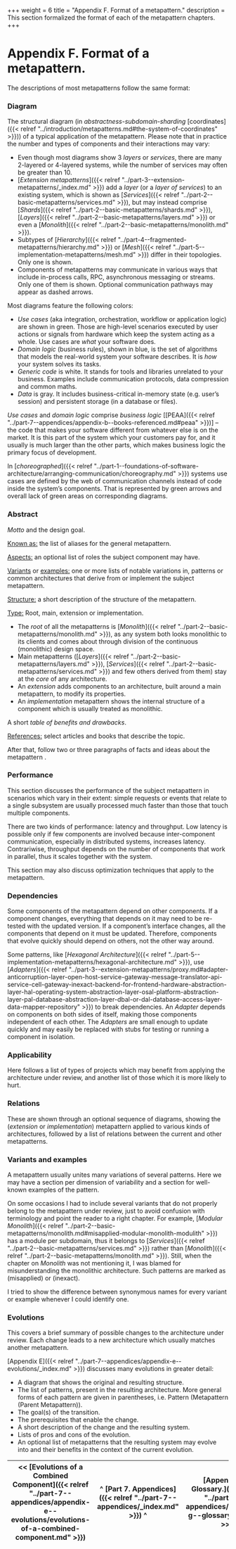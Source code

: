 +++
weight = 6
title = "Appendix F. Format of a metapattern."
description = This section formalized the format of each of the metapattern chapters.
+++

# Appendix F\. Format of a metapattern\.

The descriptions of most metapatterns follow the same format:

### Diagram

The structural diagram \(in *abstractness\-subdomain\-sharding* [coordinates]({{< relref "../introduction/metapatterns.md#the-system-of-coordinates" >}})\) of a typical application of the metapattern\. Please note that in practice the number and types of components and their interactions may vary:

- Even though most diagrams show 3 *layers* or *services*, there are many 2\-layered or 4\-layered systems, while the number of services may often be greater than 10\.
- [*Extension metapatterns*]({{< relref "../part-3--extension-metapatterns/_index.md" >}}) add a *layer* \(or a *layer of services*\) to an existing system, which is shown as [*Services*]({{< relref "../part-2--basic-metapatterns/services.md" >}}), but may instead comprise [*Shards*]({{< relref "../part-2--basic-metapatterns/shards.md" >}}), [*Layers*]({{< relref "../part-2--basic-metapatterns/layers.md" >}}) or even a [*Monolith*]({{< relref "../part-2--basic-metapatterns/monolith.md" >}})\.
- Subtypes of [*Hierarchy*]({{< relref "../part-4--fragmented-metapatterns/hierarchy.md" >}}) or [*Mesh*]({{< relref "../part-5--implementation-metapatterns/mesh.md" >}}) differ in their topologies\. Only one is shown\.
- Components of metapatterns may communicate in various ways that include in\-process calls, RPC, asynchronous messaging or streams\. Only one of them is shown\. Optional communication pathways may appear as dashed arrows\.


Most diagrams feature the following colors:

- *Use cases* \(aka integration, orchestration, workflow or application logic\) are shown in green\. Those are high\-level scenarios executed by user actions or signals from hardware which keep the system acting as a whole\. Use cases are *what* your software does\.
- *Domain logic* \(business rules\), shown in blue, is the set of algorithms that models the real\-world system your software describes\. It is *how* your system solves its tasks\.
- *Generic code* is white\. It stands for tools and libraries unrelated to your business\. Examples include communication protocols, data compression and common maths\.
- *Data* is gray\. It includes business\-critical in\-memory state \(e\.g\. user’s session\) and persistent storage \(in a database or files\)\.


*Use cases* and *domain logic* comprise *business logic* \[[PEAA]({{< relref "../part-7--appendices/appendix-b--books-referenced.md#peaa" >}})\] – the code that makes your software different from whatever else is on the market\. It is this part of the system which your customers pay for, and it usually is much larger than the other parts, which makes business logic the primary focus of development\.

In [*choreographed*]({{< relref "../part-1--foundations-of-software-architecture/arranging-communication/choreography.md" >}}) systems use cases are defined by the web of communication channels instead of code inside the system’s components\. That is represented by green arrows and overall lack of green areas on corresponding diagrams\.

### Abstract

*Motto* and the design goal\.

<ins>Known as:</ins> the list of aliases for the general metapattern\.

<ins>Aspects:</ins> an optional list of roles the subject component may have\.

<ins>Variants</ins> or <ins>examples:</ins> one or more lists of notable variations in, patterns or common architectures that derive from or implement the subject metapattern\.

<ins>Structure:</ins> a short description of the structure of the metapattern\.

<ins>Type:</ins> Root, main, extension or implementation\.

- The *root* of all the metapatterns is [*Monolith*]({{< relref "../part-2--basic-metapatterns/monolith.md" >}}), as any system both looks monolithic to its clients and comes about through division of the continuous \(monolithic\) design space\.
- Main metapatterns \([*Layers*]({{< relref "../part-2--basic-metapatterns/layers.md" >}}), [*Services*]({{< relref "../part-2--basic-metapatterns/services.md" >}}) and few others derived from them\) stay at the *core* of any architecture\.
- An *extension* adds components to an architecture, built around a main metapattern, to modify its properties\.
- An *implementation* metapattern shows the internal structure of a component which is usually treated as monolithic\.


A short *table of benefits and drawbacks*\.

<ins>References:</ins> select articles and books that describe the topic\.

After that, follow two or three paragraphs of facts and ideas about the metapattern \.

### Performance

This section discusses the performance of the subject metapattern in scenarios which vary in their extent: simple requests or events that relate to a single subsystem are usually processed much faster than those that touch multiple components\.

There are two kinds of performance: latency and throughput\. Low latency is possible only if few components are involved because inter\-component communication, especially in distributed systems, increases latency\. Contrariwise, throughput depends on the number of components that work in parallel, thus it scales together with the system\.

This section may also discuss optimization techniques that apply to the metapattern\.

### Dependencies

Some components of the metapattern depend on other components\. If a component changes, everything that depends on it may need to be re\-tested with the updated version\. If a component’s interface changes, all the components that depend on it must be updated\. Therefore, components that evolve quickly should depend on others, not the other way around\.

Some patterns, like [*Hexagonal Architecture*]({{< relref "../part-5--implementation-metapatterns/hexagonal-architecture.md" >}}), use [*Adapters*]({{< relref "../part-3--extension-metapatterns/proxy.md#adapter-anticorruption-layer-open-host-service-gateway-message-translator-api-service-cell-gateway-inexact-backend-for-frontend-hardware-abstraction-layer-hal-operating-system-abstraction-layer-osal-platform-abstraction-layer-pal-database-abstraction-layer-dbal-or-dal-database-access-layer-data-mapper-repository" >}}) to break dependencies\. An *Adapter* depends on components on both sides of itself, making those components independent of each other\. The *Adapters* are small enough to update quickly and may easily be replaced with stubs for testing or running a component in isolation\.

### Applicability

Here follows a list of types of projects which may benefit from applying the architecture under review, and another list of those which it is more likely to hurt\.

### Relations

These are shown through an optional sequence of diagrams, showing the \(*extension* or *implementation*\) metapattern applied to various kinds of architectures, followed by a list of relations between the current and other metapatterns\.

### Variants and examples

A metapattern usually unites many variations of several patterns\. Here we may have a section per dimension of variability and a section for well\-known examples of the pattern\.

On some occasions I had to include several variants that do not properly belong to the metapattern under review, just to avoid confusion with terminology and point the reader to a right chapter\. For example, [*Modular Monolith*]({{< relref "../part-2--basic-metapatterns/monolith.md#misapplied-modular-monolith-modulith" >}}) has a module per subdomain, thus it belongs to [*Services*]({{< relref "../part-2--basic-metapatterns/services.md" >}}) rather than [*Monolith*]({{< relref "../part-2--basic-metapatterns/monolith.md" >}})\. Still, when the chapter on *Monolith* was not mentioning it, I was blamed for misunderstanding the monolithic architecture\. Such patterns are marked as \(misapplied\) or \(inexact\)\.

I tried to show the difference between synonymous names for every variant or example whenever I could identify one\.

### Evolutions

This covers a brief summary of possible changes to the architecture under review\. Each change leads to a new architecture which usually matches another metapattern\.

[Appendix E]({{< relref "../part-7--appendices/appendix-e--evolutions/_index.md" >}}) discusses many evolutions in greater detail:

- A diagram that shows the original and resulting structure\.
- The list of patterns, present in the resulting architecture\. More general forms of each pattern are given in parentheses, i\.e\. Pattern \(Metapattern \(Parent Metapattern\)\)\.
- The goal\(s\) of the transition\.
- The prerequisites that enable the change\.
- A short description of the change and the resulting system\.
- Lists of pros and cons of the evolution\.
- An optional list of metapatterns that the resulting system may evolve into and their benefits in the context of the current evolution\.


<nav>

| \<\< [Evolutions of a Combined Component]({{< relref "../part-7--appendices/appendix-e--evolutions/evolutions-of-a-combined-component.md" >}}) | ^ [Part 7\. Appendices]({{< relref "../part-7--appendices/_index.md" >}}) ^ | [Appendix G\. Glossary\.]({{< relref "../part-7--appendices/appendix-g--glossary.md" >}}) \>\> |
| --- | --- | --- |

</nav>



